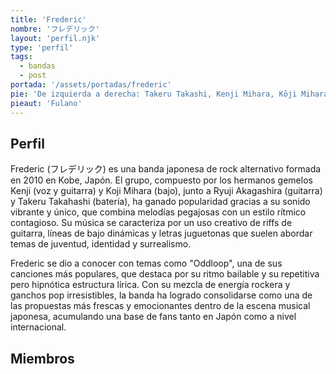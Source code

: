 ```yaml
---
title: 'Frederic'
nombre: 'フレデリック'
layout: 'perfil.njk'
type: 'perfil'
tags:
  - bandas
  - post
portada: '/assets/portadas/frederic'
pie: 'De izquierda a derecha: Takeru Takashi, Kenji Mihara, Kōji Mihara, Ryūji Akagashira'
pieaut: 'Fulano'
---
```


## Perfil

Frederic (フレデリック) es una banda japonesa de rock alternativo formada en 2010 en Kobe, Japón. El grupo, compuesto por los hermanos gemelos Kenji (voz y guitarra) y Koji Mihara (bajo), junto a Ryuji Akagashira (guitarra) y Takeru Takahashi (batería), ha ganado popularidad gracias a su sonido vibrante y único, que combina melodías pegajosas con un estilo rítmico contagioso. Su música se caracteriza por un uso creativo de riffs de guitarra, líneas de bajo dinámicas y letras juguetonas que suelen abordar temas de juventud, identidad y surrealismo. 

Frederic se dio a conocer con temas como "Oddloop", una de sus canciones más populares, que destaca por su ritmo bailable y su repetitiva pero hipnótica estructura lírica. Con su mezcla de energía rockera y ganchos pop irresistibles, la banda ha logrado consolidarse como una de las propuestas más frescas y emocionantes dentro de la escena musical japonesa, acumulando una base de fans tanto en Japón como a nivel internacional.

## Miembros